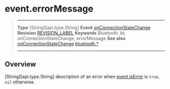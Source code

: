 # event.errorMessage

> --------------------- ------------------------------------------------------------------------------------------
> __Type__              [String][api.type.String]
> __Event__             [onConnectionStateChange](/plugin.bluetooth.type.Gatt.event.onConnectionStateChange.md)
> __Revision__          [REVISION_LABEL](REVISION_URL)
> __Keywords__          Bluetooth, bt, onConnectionStateChange, errorMessage
> __See also__          [onConnectionStateChange](/plugin.bluetooth.type.Gatt.event.onConnectionStateChange.md)
>						[bluetooth.*](/plugin.bluetooth.md)
> --------------------- ------------------------------------------------------------------------------------------

## Overview

[String][api.type.String] description of an error when [event.isError](/plugin.bluetooth.type.Gatt.event.onConnectionStateChange.isError.md) is `true`, `nil` otherwise.